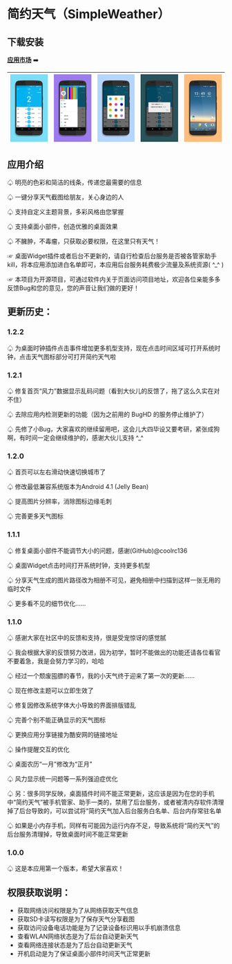 # 简约天气（SimpleWeather）

## 下载安装

**[应用市场](https://www.coolapk.com/apk/online.laoliang.simpleweather)** ➡️

| ![screener_20170125(135156)](README/screener_20170125(135156).png) | ![screener_20170125(135238)](README/screener_20170125(135238).png) | ![screener_20170125(135310)](README/screener_20170125(135310).png) | ![screener_20170125(135417)](README/screener_20170125(135417).png) | ![screener_20170125(140336)](README/screener_20170125(140336).png) |
| :----------------------------------------------------------: | :----------------------------------------------------------: | :----------------------------------------------------------: | :----------------------------------------------------------: | :----------------------------------------------------------: |



## 应用介绍

♤ 明亮的色彩和简洁的线条，传递您最需要的信息

♤ 一键分享天气截图给朋友，关心身边的人

♤ 支持自定义主题背景，多彩风格由您掌握

♤ 支持桌面小部件，创造优雅的桌面效果

♤ 不臃肿，不毒瘤，只获取必要权限，在这里只有天气！

☞ 桌面Widget插件或者后台不更新的，请自行检查后台服务是否被各管家助手kill，将本应用添加进白名单即可，本应用后台服务耗费极少流量及系统资源( ^_^ )

☞ 本项目为开源项目，可通过软件内关于页面访问项目地址，欢迎各位亲能多多反馈Bug和您的意见，您的声音让我们做的更好！



## 更新历史：

### 1.2.2

♤ 为桌面时钟插件点击事件增加更多机型支持，现在点击时间区域可打开系统时钟，点击天气图标部分可打开简约天气啦



### 1.2.1

♤ 修复首页“风力”数据显示乱码问题（看到大伙儿的反馈了，拖了这么久实在对不住）

♤ 去除应用内检测更新的功能（因为之前用的 BugHD 的服务停止维护了）

♤ 先修了小Bug，大家喜欢的继续留用吧，这会儿大四毕设又要考研，紧张成狗啊，有时间一定会继续维护的，感谢大伙儿支持 ^_^



### 1.2.0

♤ 首页可以左右滑动快速切换城市了

♤ 修改最低兼容系统版本为Android 4.1 (Jelly Bean)

♤ 提高图片分辨率，消除图标边缘毛刺

♤ 完善更多天气图标



### 1.1.1

♤ 修复桌面小部件不能调节大小的问题，感谢(GitHub)@coolrc136

♤ 桌面Widget点击时间打开系统时钟，支持更多机型

♤ 分享天气生成的图片路径改为相册不可见，避免相册中扫描到这样一张无用的临时文件

♤ 更多看不见的细节优化……



### 1.1.0

♤ 感谢大家在社区中的反馈和支持，很是受宠惊讶的感觉腻

♤ 我会根据大家的反馈努力改进，因为初学，暂时不能做出的功能还请各位看官不要着急，我是会努力学习的，哈哈

♤ 经过一个颓废囤膘的春节，我的小天气终于迎来了第一次的更新……

♤ 现在修改主题可以立即生效了

♤ 修复因修改系统字体大小导致的界面排版错乱

♤ 完善个别不能正确显示的天气图标

♤ 更换应用分享链接为酷安网的链接地址

♤ 操作提醒交互的优化

♤ 桌面农历“一月”修改为“正月”

♤ 风力显示统一问题等一系列强迫症优化

♤ 另：很多同学反映，桌面插件时间不能正常更新，这应该是因为在您的手机中“简约天气”被手机管家、助手一类的，禁用了后台服务，或者被清内存软件清理掉了后台导致的，可以尝试将“简约天气加入后台服务白名单、后台内存常驻名单

♤ 如果是小内存手机，同样有可能因为运行内存不足，导致系统将“简约天气”的后台服务清理掉，导致桌面时间不能正常更新



### 1.0.0

♤ 这是本应用第一个版本，希望大家喜欢！



## 权限获取说明：

- 获取网络访问权限是为了从网络获取天气信息
- 获取SD卡读写权限是为了保存天气分享截图
- 获取访问设备电话功能是为了记录设备标识用以手机崩溃信息
- 查看WLAN网络状态是为了后台自动更新天气
- 查看网络连接状态是为了后台自动更新天气
- 开机启动是为了保证桌面小部件时间天气正常更新
